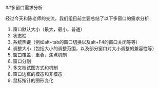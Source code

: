##多窗口需求分析

经过今天和陈老师的交流，我们组目前主要总结了以下多窗口的需求分析
  1. 窗口默认大小（最大，最小，普通） 
  2. 状态栏
  3. 系统热键（例如alt+tab的窗口切换以及alt+F4的窗口关闭等等）
  4. 调整大小（包括大小的调整范围，以及部分窗口对大小调整的兼容性等）
  5. 窗口覆盖，重叠，焦点机制
  6. 窗口分割
  7. 多文档试图方式和机制
  8. 窗口边框的模态和非模态
  9. 鼠标指针的图形变化
